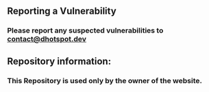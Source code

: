 ## Reporting a Vulnerability

### Please report any suspected vulnerabilities to contact@dhotspot.dev

## Repository information:

### This Repository is used only by the owner of the website.
### 
